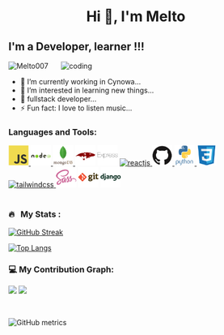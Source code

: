 <h1 align="center">Hi 👋, I'm Melto</h1>

## I'm a Developer, learner !!!
<img align="right" src="https://cdn.dribbble.com/users/1162077/screenshots/3848914/programmer.gif" alt="coding" width="400" />

<p align="left"> <img src="https://komarev.com/ghpvc/?username=Melto007&label=Profile%20views&color=0e75b6&style=flat" alt="Melto007" /> </p>


- 🌱 I’m currently working in Cynowa...
- 👀 I’m interested in learning new things...
- 🥅 fullstack developer...
- ⚡ Fun fact: I love to listen music...

<h3 align="left">Languages and Tools:</h3>
<p align="left">
<a href="https://www.javascript.com/" target="_blank" rel="noreferrer"> <img src="https://raw.githubusercontent.com/devicons/devicon/master/icons/javascript/javascript-original.svg" alt="javascript" width="40" height="40"/> </a> 
<a href="https://www.nodejs.com/" target="_blank" rel="noreferrer"> <img src="https://raw.githubusercontent.com/devicons/devicon/master/icons/nodejs/nodejs-original-wordmark.svg" alt="nodejs" width="40" height="40"/> </a> <a href="https://www.mongodb.com/" target="_blank" rel="noreferrer"> <img src="https://raw.githubusercontent.com/devicons/devicon/master/icons/mongodb/mongodb-original-wordmark.svg" alt="mongodb" width="40" height="40"/> </a> <a href="https://mongoose.com/" target="_blank" rel="noreferrer"><img alt="mongoose" width="40" height="40" src="https://raw.githubusercontent.com/github/explore/80688e429a7d4ef2fca1e82350fe8e3517d3494d/topics/mongoose/mongoose.png" /></a> <a href="https://expressjs.com/" target="_blank" rel="noreferrer"><img alt="express" width="40" height="40" src="https://raw.githubusercontent.com/github/explore/80688e429a7d4ef2fca1e82350fe8e3517d3494d/topics/express/express.png" /></a> <a href="https://reactjs.com/" target="_blank" rel="noreferrer"> <img src="https://www.vectorlogo.zone/logos/reactjs/reactjs-icon.svg" alt="reactjs" width="40" height="40"/> </a> <a href="https://github.org" target="_blank" rel="noreferrer"> <img src="https://raw.githubusercontent.com/devicons/devicon/master/icons/github/github-original.svg" alt="github" width="40" height="40"/> </a> <a href="https://www.python.com/" target="_blank" rel="noreferrer"> <img src="https://raw.githubusercontent.com/devicons/devicon/master/icons/python/python-original-wordmark.svg" alt="python" width="40" height="40"/> </a> <a href="https://css3.com/" target="_blank" rel="noreferrer"> <img src="https://raw.githubusercontent.com/devicons/devicon/master/icons/css3/css3-original.svg" alt="css3" width="40" height="40"/> </a> <a href="https://www.tailwindcss.io" target="_blank" rel="noreferrer"> <img src="https://www.vectorlogo.zone/logos/tailwindcss/tailwindcss-icon.svg" alt="tailwindcss" width="40" height="40"/> </a> <a href="https://sass.com/" target="_blank" rel="noreferrer"><img alt="sass" width="40" height="40" src="https://raw.githubusercontent.com/github/explore/80688e429a7d4ef2fca1e82350fe8e3517d3494d/topics/sass/sass.png" /></a> <a href="https://git.com/" target="_blank" rel="noreferrer"><img alt="Git"  width="40" height="40" src="https://raw.githubusercontent.com/github/explore/80688e429a7d4ef2fca1e82350fe8e3517d3494d/topics/git/git.png" /></a> <a href="https://django.com/" target="_blank" rel="noreferrer"><img alt="django" width="40" height="40" src="https://raw.githubusercontent.com/github/explore/80688e429a7d4ef2fca1e82350fe8e3517d3494d/topics/django/django.png" /></a> 
<br />
<br />

### 🔥 &nbsp; My Stats :
[![GitHub Streak](http://github-readme-streak-stats.herokuapp.com?user=Melto007&theme=dracula)](https://git.io/streak-stats)

[![Top Langs](https://github-readme-stats.vercel.app/api/top-langs/?username=Melto007&layout=compact&theme=dracula)](https://github.com/anuraghazra/github-readme-stats)

### 💻 My Contribution Graph:
![](https://github-profile-summary-cards.vercel.app/api/cards/profile-details?username=Melto007&theme=vue)
![](https://activity-graph.herokuapp.com/graph?username=Melto007&theme=dracula&hide_border=true&area=true)
  
<br/>

![GitHub metrics](https://metrics.lecoq.io/Melto007)  

<br />
<br />

[instagram]: https://www.instagram.com/shehin_melto/
